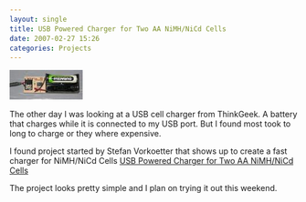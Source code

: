 ```yaml
---
layout: single
title: USB Powered Charger for Two AA NiMH/NiCd Cells
date: 2007-02-27 15:26
categories: Projects
---
```

<a href="/public/uploads/2007/02/t-completed.jpg" title="NiMH/NiCd Cells charger"><img src="/public/uploads/2007/02/t-completed.thumbnail.jpg" alt="NiMH/NiCd Cells charger" border="0" /></a>

The other day I was looking at a USB cell charger from ThinkGeek.
A battery that charges while it is connected to my USB port.
But I found most took to long to charge or they where expensive.

I found project started by Stefan Vorkoetter that shows up to create a fast charger for NiMH/NiCd Cells <a href="http://www.stefanv.com/electronics/usb_charger.html">USB Powered Charger for Two AA NiMH/NiCd Cells</a>

The project looks pretty simple and I plan on trying it out this weekend.
